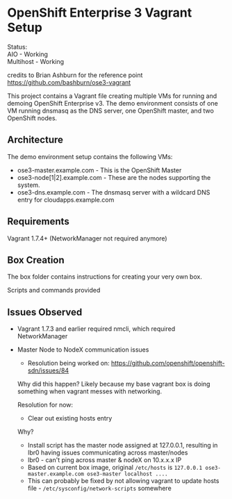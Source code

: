 # OpenShift Enterprise 3 Vagrant Setup

Status:  
AIO - Working  
Multihost - Working 

credits to Brian Ashburn for the reference point
https://github.com/bashburn/ose3-vagrant

This project contains a Vagrant file creating multiple VMs for running and demoing OpenShift Enterprise v3.
The demo environment consists of one VM running dnsmasq as the DNS server, one OpenShift master, and two OpenShift
nodes.

## Architecture

The demo environment setup contains the following VMs:
- ose3-master.example.com - This is the OpenShift Master
- ose3-node[1|2].example.com - These are the nodes supporting the system.
- ose3-dns.example.com - The dnsmasq server with a wildcard DNS entry for cloudapps.example.com

## Requirements

Vagrant 1.7.4+ (NetworkManager not required anymore)

## Box Creation

The box folder contains instructions for creating your very own box.  

Scripts and commands provided

## Issues Observed

* Vagrant 1.7.3 and earlier required nmcli, which required NetworkManager

* Master Node to NodeX communication issues 

    - Resolution being worked on: https://github.com/openshift/openshift-sdn/issues/84  

    Why did this happen?  Likely because my base vagrant box is doing something when vagrant messes with networking.

    Resolution for now: 

    - Clear out existing hosts entry 
    
    Why?
    
    - Install script has the master node assigned at 127.0.0.1, resulting in lbr0 having issues communicating across master/nodes
    - lbr0 - can't ping across master & nodeX on 10.x.x.x IP 
    - Based on current box image, original `/etc/hosts` is `127.0.0.1 ose3-master.example.com ose3-master localhost ....`
    - This can probably be fixed by not allowing vagrant to update hosts file - `/etc/sysconfig/network-scripts` somewhere

